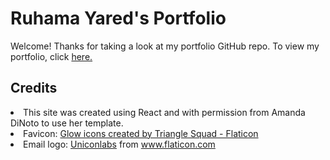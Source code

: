 <h1>Ruhama Yared's Portfolio</h1>

Welcome!
Thanks for taking a look at my portfolio GitHub repo. To view my portfolio, click <a href="https://enchanting-salmiakki-f60c02.netlify.app/">here.</a>

<h2>Credits</h2>

<li>This site was created using React and with permission from Amanda DiNoto to use her template.</li>

<li>Favicon: <a href="https://www.flaticon.com/free-icons/glow" title="glow icons">Glow icons created by Triangle Squad - Flaticon</a></li>

<li>Email logo: <a href="https://www.flaticon.com/authors/uniconlabs" title="Uniconlabs">Uniconlabs</a> from <a href="https://www.flaticon.com/" title="Flaticon">www.flaticon.com</a></li>
